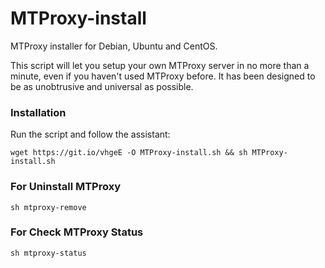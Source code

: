 # MTProxy-install
MTProxy installer for Debian, Ubuntu and CentOS.

This script will let you setup your own MTProxy server in no more than a minute, even if you haven't used MTProxy before. It has been designed to be as unobtrusive and universal as possible.

### Installation
Run the script and follow the assistant:

`wget https://git.io/vhgeE -O MTProxy-install.sh && sh MTProxy-install.sh`


### For Uninstall MTProxy 
`sh mtproxy-remove`

### For Check MTProxy Status 
`sh mtproxy-status`
